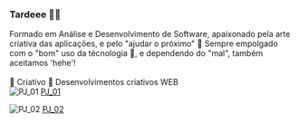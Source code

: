 ### Tardeee 🐺🐯

Formado em Análise e Desenvolvimento de Software, apaixonado pela arte criativa das aplicações, e pelo "ajudar o próximo" 🤩
Sempre empolgado com o "bom" uso da técnologia 🤪, e dependendo do "mal", também aceitamos 'hehe'!
<br><br>
🤩 Criativo 🤩
Desenvolvimentos criativos WEB
<br>
![PJ_01](https://user-images.githubusercontent.com/95542667/149249283-186c3bd6-d665-4ec4-a02e-6562fbd6eb22.gif)
          [PJ_01](https://github.com/meninomichaelpgm/Criativo/tree/main/PJ_01)

![PJ_02](https://user-images.githubusercontent.com/95542667/149249375-4223ea80-2473-4e77-ad68-b0db4a35b809.gif)
          [PJ_02](https://github.com/meninomichaelpgm/Criativo/tree/main/PJ_02)

